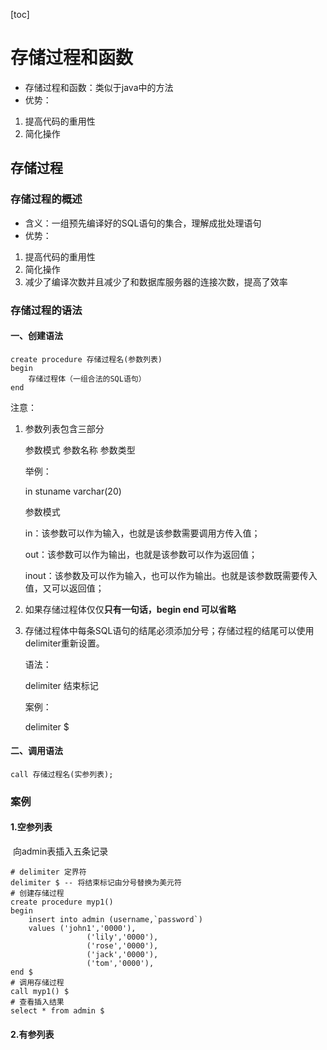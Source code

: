 [toc]

# 存储过程和函数

- 存储过程和函数：类似于java中的方法
- 优势：

1. 提高代码的重用性
2. 简化操作

## 存储过程

### 存储过程的概述

- 含义：一组预先编译好的SQL语句的集合，理解成批处理语句
- 优势：

1. 提高代码的重用性
2. 简化操作
3. 减少了编译次数并且减少了和数据库服务器的连接次数，提高了效率

### 存储过程的语法

#### 一、创建语法

```mysql
create procedure 存储过程名(参数列表)
begin
	存储过程体（一组合法的SQL语句）
end
```

注意：

1. 参数列表包含三部分

   参数模式 参数名称 参数类型

   举例：

   in stuname varchar(20)

   参数模式

   in：该参数可以作为输入，也就是该参数需要调用方传入值；

   out：该参数可以作为输出，也就是该参数可以作为返回值；

   inout：该参数及可以作为输入，也可以作为输出。也就是该参数既需要传入值，又可以返回值；

2. 如果存储过程体仅仅**只有一句话，begin end 可以省略**

3. 存储过程体中每条SQL语句的结尾必须添加分号；存储过程的结尾可以使用delimiter重新设置。

   语法：

   delimiter 结束标记

   案例：

   delimiter $

#### 二、调用语法

```mysql
call 存储过程名(实参列表);
```

### 案例

#### 1.空参列表

​	向admin表插入五条记录

```mysql
# delimiter 定界符
delimiter $ -- 将结束标记由分号替换为美元符
# 创建存储过程
create procedure myp1()
begin
	insert into admin (username,`password`)
	values ('john1','0000'),
				 ('lily','0000'),
				 ('rose','0000'),
				 ('jack','0000'),
				 ('tom','0000'),
end $
# 调用存储过程
call myp1() $
# 查看插入结果
select * from admin $
```

#### 2.有参列表





